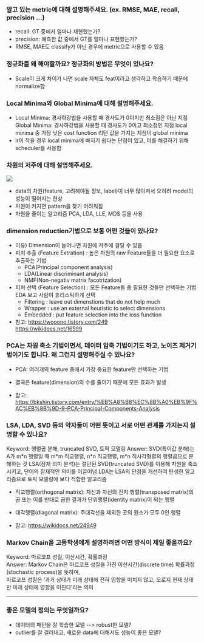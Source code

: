 ### 알고 있는 metric에 대해 설명해주세요. (ex. RMSE, MAE, recall, precision ...)

- recall: GT 중에서 얼마나 재현했는가?
- precision: 예측한 값 중에서 GT를 얼마나 표현했는가?
- RMSE, MAE도 classify가 아닌 경우에 metric으로 사용할 수 있음

### 정규화를 왜 해야할까요? 정규화의 방법은 무엇이 있나요?

- Scale이 크게 차이가 나면 scale 자체도 feat이라고 생각하고 학습하기 때문에 normalize함

### Local Minima와 Global Minima에 대해 설명해주세요.

- Local Minima: 경사하강법을 사용할 때 경사도가 0이지만 최소점은 아닌 지점
  Global Minima: 경사하강법을 사용할 때 경사도가 0이고 최소점인 지점
  local minima 중 가장 낮은 cost function 리턴 값을 가지는 지점이 global minima
- lr이 작을 경우 local minima에 빠지기 쉽다는 단점이 있고, 이를 해결하기 위해 scheduler를 사용함

### 차원의 저주에 대해 설명해주세요.

![](https://images.velog.io/images/hanlyang0522/post/b90eafb0-de2e-44d5-b867-21385cc59446/image.png)

- data의 차원(feature, 고려해야될 정보, label)이 너무 많아져서 오히려 model의 성능이 떨어지는 현상
- 차원이 커지면 pattern을 찾기 어려워짐
- 차원을 줄이는 알고리즘 PCA, LDA, LLE, MDS 등을 사용

### dimension reduction기법으로 보통 어떤 것들이 있나요?

- 이유) Dimension이 늘어나면 차원에 저주에 걸릴 수 있음
- 피처 추출 (Feature Extration) : 높은 차원의 raw Feature들을 더 필요한 요소로 추출하는 기법
  - PCA(Principal component analysis)
  - LDA(Linear discriminant analysis)
  - NMF(Non-negativ matrix facotrization)
- 피처 선택 (Feature Selection) : 모든 Feature들 중 필요한 것들만 선택하는 기법  
  EDA 보고 사람이 휴리스틱하게 선택
  - Filtering : leave out dimenstions that do not help much
  - Wrapper : use an external heuristic to select dimensions
  - Embedded : put feature selection into the loss function
- 참고: https://wooono.tistory.com/249  
  https://wikidocs.net/16599

### PCA는 차원 축소 기법이면서, 데이터 압축 기법이기도 하고, 노이즈 제거기법이기도 합니다. 왜 그런지 설명해주실 수 있나요?

- PCA: 여러개의 feature 중에서 가장 중요한 feature만 선택하는 기법
- 결국은 feature(dimension)의 수를 줄이기 때문에 모든 효과가 발생

- 참고: https://bkshin.tistory.com/entry/%EB%A8%B8%EC%8B%A0%EB%9F%AC%EB%8B%9D-9-PCA-Principal-Components-Analysis

### LSA, LDA, SVD 등의 약자들이 어떤 뜻이고 서로 어떤 관계를 가지는지 설명할 수 있나요?

Keyword: 행렬곱 분해, truncated SVD, 토픽 모델링
Answer: SVD(특이값 분해)는 A가 m\*n 행렬일 때 m\*m 직교행렬, n\*n 직교행렬, m\*n 직사각형렬의 행렬곱으로 분해하는 것
LSA(잠재 의미 분석)는 절단된 SVD(truncated SVD)를 이용해 차원을 축소시키고, 단어의 잠재적인 의미를 이끌어냄
LDA는 LSA의 단점을 개선하여 탄생한 알고리즘으로 토픽 모델링에 보다 적합한 알고리즘

- 직교행렬(orthogonal matrix): 자신과 자신의 전치 행렬(transposed matrix)의 곱 또는 이를 반대로 곱한 결과가 단위행렬(identity matrix)이 되는 행렬
- 대각행렬(diagonal matrix): 주대각선을 제외한 곳의 원소가 모두 0인 행렬

- 참고: https://wikidocs.net/24949

### Markov Chain을 고등학생에게 설명하려면 어떤 방식이 제일 좋을까요?

Keyword: 마르코프 성질, 이산시간, 확률과정  
Answer: Markov Chain은 마르코프 성질을 가진 이산시간(discrete time) 확률과정(stochastic process)을 뜻하며,  
마르코프 성질은 ‘과거 상태가 미래 상태에 전혀 영향을 미치지 않고, 오로지 현재 상태만 미래 상태에 영향을 미친다’라는 의미

---

### 좋은 모델의 정의는 무엇일까요?

- 데이터의 패턴을 잘 학습한 모델 --> robust한 모델?
- outlier를 잘 걸러내고, 새로운 data에 대해서도 성능이 좋은 모델?
